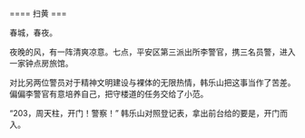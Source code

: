 ==== 扫黄 ===

春城，春夜。

夜晚的风，有一阵清爽凉意。七点，平安区第三派出所李警官，携三名员警，进入一家钟点房旅馆。

对比另两位警员对于精神文明建设与裸体的无限热情，韩乐山把这事当作了苦差。偏偏李警官有意培养自己，把守楼道的任务交给了小范。

“203，周天柱，开门！警察！” 韩乐山对照登记表，拿出前台给的要是，开门而入。